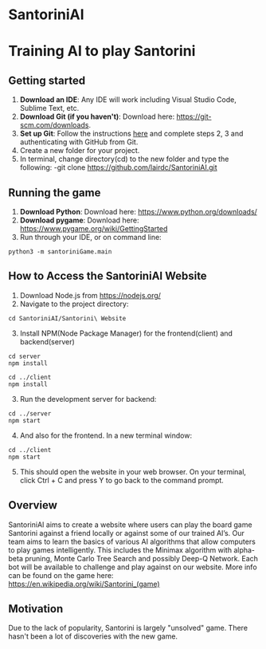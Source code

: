 # SantoriniAI
# Training AI to play Santorini

## Getting started
1. **Download an IDE**: Any IDE will work including Visual Studio Code, Sublime Text, etc.
2. **Download Git (if you haven't)**: Download here: https://git-scm.com/downloads. 
3. **Set up Git**: Follow the instructions [here](https://docs.github.com/en/get-started/getting-started-with-git/set-up-git) and complete steps 2, 3 and authenticating with GitHub from Git.
4. Create a new folder for your project. 
5. In terminal, change directory(cd) to the new folder and type the following: -git clone https://github.com/lairdc/SantoriniAI.git

## Running the game
1. **Download Python**: Download here: https://www.python.org/downloads/
2. **Download pygame**: Download here: https://www.pygame.org/wiki/GettingStarted
3. Run through your IDE, or on command line:
```
python3 -m santoriniGame.main
```
## How to Access the SantoriniAI Website
1. Download Node.js from https://nodejs.org/
2. Navigate to the project directory:
```
cd SantoriniAI/Santorini\ Website
```
3. Install NPM(Node Package Manager) for the frontend(client) and backend(server)
```
cd server
npm install
```

```
cd ../client
npm install
```
3. Run the development server for backend:
```
cd ../server
npm start
```
4. And also for the frontend. In a new terminal window:
```
cd ../client
npm start
```
5. This should open the website in your web browser. On your terminal, click Ctrl + C and press Y to go back to the command prompt.
## Overview
SantoriniAI aims to create a website where users can play the board game Santorini against a friend locally or against some of our trained AI’s. Our team aims to learn the basics of various AI algorithms that allow computers to play games intelligently. This includes the Minimax algorithm with alpha-beta pruning, Monte Carlo Tree Search and possibly Deep-Q Network. Each bot will be available to challenge and play against on our website. More info can be found on the game here: https://en.wikipedia.org/wiki/Santorini_(game) 

## Motivation
Due to the lack of popularity, Santorini is largely "unsolved" game. There hasn't been a lot of discoveries with the new game. 
